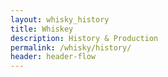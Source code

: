 ```yaml
---
layout: whisky_history
title: Whiskey
description: History & Production
permalink: /whisky/history/
header: header-flow
---
```

